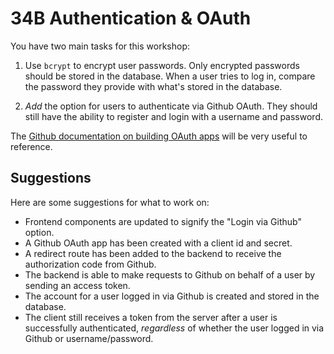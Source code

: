 # 34B Authentication & OAuth

You have two main tasks for this workshop:

1. Use `bcrypt` to encrypt user passwords. Only encrypted passwords should be stored in the database. When a user tries to log in, compare the password they provide with what's stored in the database.

2. _Add_ the option for users to authenticate via Github OAuth. They should still have the ability to register and login with a username and password.

The [Github documentation on building OAuth apps](https://docs.github.com/en/apps/oauth-apps/building-oauth-apps/differences-between-github-apps-and-oauth-apps) will be very useful to reference.

## Suggestions

Here are some suggestions for what to work on:

- Frontend components are updated to signify the "Login via Github" option.
- A Github OAuth app has been created with a client id and secret.
- A redirect route has been added to the backend to receive the authorization code from Github.
- The backend is able to make requests to Github on behalf of a user by sending an access token.
- The account for a user logged in via Github is created and stored in the database.
- The client still receives a token from the server after a user is successfully authenticated, _regardless_ of whether the user logged in via Github or username/password.
